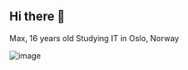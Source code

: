 ## Hi there 👋
Max, 16 years old
Studying IT in Oslo, Norway

![image](https://github.com/user-attachments/assets/656ddcde-4381-4daf-92e6-0deef125b520)



<!--
**MaxCuh/MaxCuh** is a ✨ _special_ ✨ repository because its `README.md` (this file) appears on your GitHub profile.

Here are some ideas to get you started:

- 🔭 I’m currently working on ...
- 🌱 I’m currently learning ...
- 👯 I’m looking to collaborate on ...
- 🤔 I’m looking for help with ...
- 💬 Ask me about ...
- 📫 How to reach me: ...
- 😄 Pronouns: ...
- ⚡ Fun fact: ...
-->

